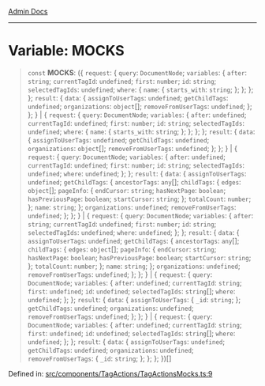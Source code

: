[Admin Docs](/)

***

# Variable: MOCKS

> `const` **MOCKS**: (\{ `request`: \{ `query`: `DocumentNode`; `variables`: \{ `after`: `string`; `currentTagId`: `undefined`; `first`: `number`; `id`: `string`; `selectedTagIds`: `undefined`; `where`: \{ `name`: \{ `starts_with`: `string`; \}; \}; \}; \}; `result`: \{ `data`: \{ `assignToUserTags`: `undefined`; `getChildTags`: `undefined`; `organizations`: `object`[]; `removeFromUserTags`: `undefined`; \}; \}; \} \| \{ `request`: \{ `query`: `DocumentNode`; `variables`: \{ `after`: `undefined`; `currentTagId`: `undefined`; `first`: `number`; `id`: `string`; `selectedTagIds`: `undefined`; `where`: \{ `name`: \{ `starts_with`: `string`; \}; \}; \}; \}; `result`: \{ `data`: \{ `assignToUserTags`: `undefined`; `getChildTags`: `undefined`; `organizations`: `object`[]; `removeFromUserTags`: `undefined`; \}; \}; \} \| \{ `request`: \{ `query`: `DocumentNode`; `variables`: \{ `after`: `undefined`; `currentTagId`: `undefined`; `first`: `number`; `id`: `string`; `selectedTagIds`: `undefined`; `where`: `undefined`; \}; \}; `result`: \{ `data`: \{ `assignToUserTags`: `undefined`; `getChildTags`: \{ `ancestorTags`: `any`[]; `childTags`: \{ `edges`: `object`[]; `pageInfo`: \{ `endCursor`: `string`; `hasNextPage`: `boolean`; `hasPreviousPage`: `boolean`; `startCursor`: `string`; \}; `totalCount`: `number`; \}; `name`: `string`; \}; `organizations`: `undefined`; `removeFromUserTags`: `undefined`; \}; \}; \} \| \{ `request`: \{ `query`: `DocumentNode`; `variables`: \{ `after`: `string`; `currentTagId`: `undefined`; `first`: `number`; `id`: `string`; `selectedTagIds`: `undefined`; `where`: `undefined`; \}; \}; `result`: \{ `data`: \{ `assignToUserTags`: `undefined`; `getChildTags`: \{ `ancestorTags`: `any`[]; `childTags`: \{ `edges`: `object`[]; `pageInfo`: \{ `endCursor`: `string`; `hasNextPage`: `boolean`; `hasPreviousPage`: `boolean`; `startCursor`: `string`; \}; `totalCount`: `number`; \}; `name`: `string`; \}; `organizations`: `undefined`; `removeFromUserTags`: `undefined`; \}; \}; \} \| \{ `request`: \{ `query`: `DocumentNode`; `variables`: \{ `after`: `undefined`; `currentTagId`: `string`; `first`: `undefined`; `id`: `undefined`; `selectedTagIds`: `string`[]; `where`: `undefined`; \}; \}; `result`: \{ `data`: \{ `assignToUserTags`: \{ `_id`: `string`; \}; `getChildTags`: `undefined`; `organizations`: `undefined`; `removeFromUserTags`: `undefined`; \}; \}; \} \| \{ `request`: \{ `query`: `DocumentNode`; `variables`: \{ `after`: `undefined`; `currentTagId`: `string`; `first`: `undefined`; `id`: `undefined`; `selectedTagIds`: `string`[]; `where`: `undefined`; \}; \}; `result`: \{ `data`: \{ `assignToUserTags`: `undefined`; `getChildTags`: `undefined`; `organizations`: `undefined`; `removeFromUserTags`: \{ `_id`: `string`; \}; \}; \}; \})[]

Defined in: [src/components/TagActions/TagActionsMocks.ts:9](https://github.com/gautam-divyanshu/talawa-admin/blob/7e5a95aa37ca1c5b95489b6b18ea8cf85fb3559b/src/components/TagActions/TagActionsMocks.ts#L9)
